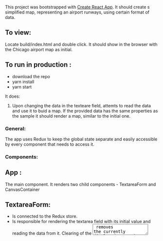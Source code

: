 This project was bootstrapped with [Create React App](https://github.com/facebook/create-react-app).
It should create s simplified map, representing an airport runways, using certain format of data.

## To view:

Locate build/index.html and double click. It should show in the browser with the Chicago airport map as initial.

## To run in production :

- download the repo
- yarn install
- yarn start

It does:

1. Upon changing the data in the texteare field, attemts to read the data and use it to buid a map. If the provided data has the same properties as the sample it should render a map, similar to the initial one.

### General:

The app uses Redux to keep the global state separate and easily accessible by every component that needs to access it.

### Components:

## App :

The main component. It renders two child components - TextareaForm and CanvasContainer

## TextareaForm:

- Is connected to the Redux store.
- Is responsible for rendering the textarea field with its initial value and reading the data from it. Clearing of the <textarea> removes the currently displayed map and, provides an easy way to paste new set of data or change some value in the existing one.
- Works with a single set of data.
- Extracts the RWY, NAME and MAGNETICVARIATION properties from the airport object and passes them to the respective functions to be dispathed to the store.
  -- getData - takes the textarea value, extracts the RWY property only, then filters to leave only the full runways. Passes the new list to pairs()
  -- pairs - takes the list of full runways and redices it to a list of pairs of runways. It matches the names (by number and letter).
  -- loadRunwayList: the action that dispatches the list of runway pairs to the Redux store. It is placed in an Effect hook and runs every time the data in the textarea field changes.
  -- airportDataAll - extracts the NAME and MAGNETICVARIATION properties from the textarea value. The NAME is not used, MAGNETICVARIATION helps to adjust the drawing's angle. The returned value is passed to an action getAirportData:
  -- getAirportData - the action that sends the airport object {NAME, MAGNETICVARIATION} to the Redux store.

## CanvasContainer:

- Connected to the Store, takes the list of runways and the airport.MAGNETICVARIATION properties. It uses a set of helper functions to calculate and add x,y coordinates to each runway object and the angle correction for the drawing.
- Renders the Drawing component and passes it the runways list and the angle of the drawing as props.
- The x,y coordinates are calculated as the distance between a reference point and the beginning of each runway.
- The reference point's coordinates are calculated by adding 2 geographical seconds to the western-most and northern-most runway coordinate.

## Drawing :

- A stateless components, takes a list of runways and an number as angle correction.
- Creates one <svg> element and fills it with <rect> and <text> elements. Proportions are kept on resize.
- Maps through the list and for each element renders a rectangle with width = runway's length, height = runway's width, both divided by 10 for saving space, rotated using the angle of the runway, corrected with the correction angle and takes into account the svg rotation directions.
- x,y coordinates for the <rect> elements are runway's x,y coordinates\*100. This is enough space for this width and height but will require adjustment if the <rect>s should be rendered bigger.
- Pairs of names of the runways are displayed at the beginning of each <rect>

## Available Scripts

In the project directory, you can run:

### `npm start`

Runs the app in the development mode.<br>
Open [http://localhost:3000](http://localhost:3000) to view it in the browser.

The page will reload if you make edits.<br>
You will also see any lint errors in the console.

### `npm test`

Launches the test runner in the interactive watch mode.<br>
See the section about [running tests](https://facebook.github.io/create-react-app/docs/running-tests) for more information.

### `npm run build`

Builds the app for production to the `build` folder.<br>
It correctly bundles React in production mode and optimizes the build for the best performance.

The build is minified and the filenames include the hashes.<br>
Your app is ready to be deployed!

See the section about [deployment](https://facebook.github.io/create-react-app/docs/deployment) for more information.

### `npm run eject`

**Note: this is a one-way operation. Once you `eject`, you can’t go back!**

If you aren’t satisfied with the build tool and configuration choices, you can `eject` at any time. This command will remove the single build dependency from your project.

Instead, it will copy all the configuration files and the transitive dependencies (Webpack, Babel, ESLint, etc) right into your project so you have full control over them. All of the commands except `eject` will still work, but they will point to the copied scripts so you can tweak them. At this point you’re on your own.

You don’t have to ever use `eject`. The curated feature set is suitable for small and middle deployments, and you shouldn’t feel obligated to use this feature. However we understand that this tool wouldn’t be useful if you couldn’t customize it when you are ready for it.

## Learn More

You can learn more in the [Create React App documentation](https://facebook.github.io/create-react-app/docs/getting-started).

To learn React, check out the [React documentation](https://reactjs.org/).

### Code Splitting

This section has moved here: https://facebook.github.io/create-react-app/docs/code-splitting

### Analyzing the Bundle Size

This section has moved here: https://facebook.github.io/create-react-app/docs/analyzing-the-bundle-size

### Making a Progressive Web App

This section has moved here: https://facebook.github.io/create-react-app/docs/making-a-progressive-web-app

### Advanced Configuration

This section has moved here: https://facebook.github.io/create-react-app/docs/advanced-configuration

### Deployment

This section has moved here: https://facebook.github.io/create-react-app/docs/deployment

### `npm run build` fails to minify

This section has moved here: https://facebook.github.io/create-react-app/docs/troubleshooting#npm-run-build-fails-to-minify
